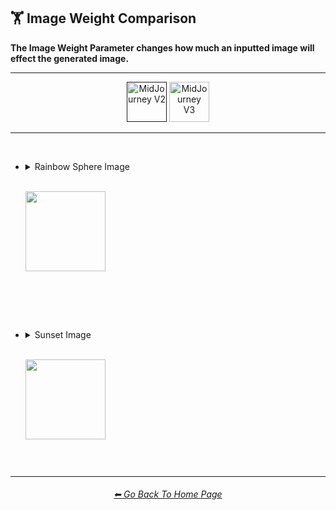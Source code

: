 <h2>🏋️‍ Image Weight Comparison</h2>
<b>The Image Weight Parameter changes how much an inputted image will effect the generated image.</b>
<br>

<hr><!--------------->

<div align="center">

[<img src="https://github.com/willwulfken/MidJourney-Styles-and-Keywords-Reference/blob/main/Images/Repo_Parts/Buttons/version_button/button_version_MJV2_active.png?raw=true" alt="MidJourney V2" height="64" />]()
[<img src="https://github.com/willwulfken/MidJourney-Styles-and-Keywords-Reference/blob/main/Images/Repo_Parts/Buttons/version_button/button_version_MJV3_inactive.png?raw=true" alt="MidJourney V3" height="64" />](https://github.com/willwulfken/MidJourney-Styles-and-Keywords-Reference/blob/main/Pages/MJ_V3/Comparison_Pages/Parameters/Image_Weight_Comparison.md)

</div>

<hr>
<br>

- <details><summary>Rainbow Sphere Image<p><br><img src="https://github.com/willwulfken/MidJourney-Styles-and-Keywords-Reference/blob/main/Images/MJ_V2/Comparison_Page_Images/Image_Weight_Comparison/Input_Images/inputimg_sphere_rainbow_512x.png?raw=true" width="128" /></p></summary><p><div align="center">

	<table>
		<tr align=center valign=middle>
			<th>Style</th>
			<th>--iw -1</th>
			<th>--iw -0.5</th>
			<th> </th>
			<th>--iw 0.25</th>
			<th>--iw 0.5</th>
			<th>--iw 0.75</th>
			<th>--iw 1</th>
			<th>--iw 2</th>
		</tr>
		<tr align=center valign=middle>
			<td>
				Bubble Design
			</td>
			<td>
				<img src="https://github.com/willwulfken/MidJourney-Styles-and-Keywords-Reference/blob/main/Images/MJ_V2/Comparison_Page_Images/Image_Weight_Comparison/sphererainbow_BubbleDesign_--iw-1.png?raw=true" width="256" />
			</td>
			<td>
				<img src="https://github.com/willwulfken/MidJourney-Styles-and-Keywords-Reference/blob/main/Images/MJ_V2/Comparison_Page_Images/Image_Weight_Comparison/sphererainbow_BubbleDesign_--iw-0.5.png?raw=true" width="256" />
			</td>
			<td>
				 <br>
			</td>
			<td>
				<img src="https://github.com/willwulfken/MidJourney-Styles-and-Keywords-Reference/blob/main/Images/MJ_V2/Comparison_Page_Images/Image_Weight_Comparison/sphererainbow_BubbleDesign_--iw0.25.png?raw=true" width="256" />
			</td>
			<td>
				<img src="https://github.com/willwulfken/MidJourney-Styles-and-Keywords-Reference/blob/main/Images/MJ_V2/Comparison_Page_Images/Image_Weight_Comparison/sphererainbow_BubbleDesign_--iw0.5.png?raw=true" width="256" />
			</td>
			<td>
				<img src="https://github.com/willwulfken/MidJourney-Styles-and-Keywords-Reference/blob/main/Images/MJ_V2/Comparison_Page_Images/Image_Weight_Comparison/sphererainbow_BubbleDesign_--iw0.75.png?raw=true" width="256" />
			</td>
			<td>
				<img src="https://github.com/willwulfken/MidJourney-Styles-and-Keywords-Reference/blob/main/Images/MJ_V2/Comparison_Page_Images/Image_Weight_Comparison/sphererainbow_BubbleDesign_--iw1.png?raw=true" width="256" />
			</td>
			<td>
				<img src="https://github.com/willwulfken/MidJourney-Styles-and-Keywords-Reference/blob/main/Images/MJ_V2/Comparison_Page_Images/Image_Weight_Comparison/sphererainbow_BubbleDesign_--iw2.png?raw=true" width="256" />
			</td>
		</tr>
		<tr align=center valign=middle>
			<td>
				Mandelbulb
			</td>
			<td>
				<img src="https://github.com/willwulfken/MidJourney-Styles-and-Keywords-Reference/blob/main/Images/MJ_V2/Comparison_Page_Images/Image_Weight_Comparison/sphererainbow_Mandelbulb_--iw-1.png?raw=true" width="256" />
			</td>
			<td>
				<img src="https://github.com/willwulfken/MidJourney-Styles-and-Keywords-Reference/blob/main/Images/MJ_V2/Comparison_Page_Images/Image_Weight_Comparison/sphererainbow_Mandelbulb_--iw-0.5.png?raw=true" width="256" />
			</td>
			<td>
				<br>
			</td>
			<td>
				<img src="https://github.com/willwulfken/MidJourney-Styles-and-Keywords-Reference/blob/main/Images/MJ_V2/Comparison_Page_Images/Image_Weight_Comparison/sphererainbow_Mandelbulb_--iw0.25.png?raw=true" width="256" />
			</td>
			<td>
				<img src="https://github.com/willwulfken/MidJourney-Styles-and-Keywords-Reference/blob/main/Images/MJ_V2/Comparison_Page_Images/Image_Weight_Comparison/sphererainbow_Mandelbulb_--iw0.5.png?raw=true" width="256" />
			</td>
			<td>
				<img src="https://github.com/willwulfken/MidJourney-Styles-and-Keywords-Reference/blob/main/Images/MJ_V2/Comparison_Page_Images/Image_Weight_Comparison/sphererainbow_Mandelbulb_--iw0.75.png?raw=true" width="256" />
			</td>
			<td>
				<img src="https://github.com/willwulfken/MidJourney-Styles-and-Keywords-Reference/blob/main/Images/MJ_V2/Comparison_Page_Images/Image_Weight_Comparison/sphererainbow_Mandelbulb_--iw1.png?raw=true" width="256" />
			</td>
			<td>
				<img src="https://github.com/willwulfken/MidJourney-Styles-and-Keywords-Reference/blob/main/Images/MJ_V2/Comparison_Page_Images/Image_Weight_Comparison/sphererainbow_Mandelbulb_--iw2.png?raw=true" width="256" />
			</td>
		</tr>
		<tr align=center valign=middle>
			<td>
				Databending
			</td>
			<td>
				<img src="https://github.com/willwulfken/MidJourney-Styles-and-Keywords-Reference/blob/main/Images/MJ_V2/Comparison_Page_Images/Image_Weight_Comparison/sphererainbow_Databending_--iw-1.png?raw=true" width="256" />
			</td>
			<td>
				<img src="https://github.com/willwulfken/MidJourney-Styles-and-Keywords-Reference/blob/main/Images/MJ_V2/Comparison_Page_Images/Image_Weight_Comparison/sphererainbow_Databending_--iw-0.5.png?raw=true" width="256" />
			</td>
			<td>
				<br>
			</td>
			<td>
				<img src="https://github.com/willwulfken/MidJourney-Styles-and-Keywords-Reference/blob/main/Images/MJ_V2/Comparison_Page_Images/Image_Weight_Comparison/sphererainbow_Databending_--iw0.25.png?raw=true" width="256" />
			</td>
			<td>
				<img src="https://github.com/willwulfken/MidJourney-Styles-and-Keywords-Reference/blob/main/Images/MJ_V2/Comparison_Page_Images/Image_Weight_Comparison/sphererainbow_Databending_--iw0.5.png?raw=true" width="256" />
			</td>
			<td>
				<img src="https://github.com/willwulfken/MidJourney-Styles-and-Keywords-Reference/blob/main/Images/MJ_V2/Comparison_Page_Images/Image_Weight_Comparison/sphererainbow_Databending_--iw0.75.png?raw=true" width="256" />
			</td>
			<td>
				<img src="https://github.com/willwulfken/MidJourney-Styles-and-Keywords-Reference/blob/main/Images/MJ_V2/Comparison_Page_Images/Image_Weight_Comparison/sphererainbow_Databending_--iw1.png?raw=true" width="256" />
			</td>
			<td>
				<img src="https://github.com/willwulfken/MidJourney-Styles-and-Keywords-Reference/blob/main/Images/MJ_V2/Comparison_Page_Images/Image_Weight_Comparison/sphererainbow_Databending_--iw2.png?raw=true" width="256" />
			</td>
		</tr>
		<tr align=center valign=middle>
			<td>
				Spray Paint
			</td>
			<td>
				<img src="https://github.com/willwulfken/MidJourney-Styles-and-Keywords-Reference/blob/main/Images/MJ_V2/Comparison_Page_Images/Image_Weight_Comparison/sphererainbow_SprayPaint_--iw-1.png?raw=true" width="256" />
			</td>
			<td>
				<img src="https://github.com/willwulfken/MidJourney-Styles-and-Keywords-Reference/blob/main/Images/MJ_V2/Comparison_Page_Images/Image_Weight_Comparison/sphererainbow_SprayPaint_--iw-0.5.png?raw=true" width="256" />
			</td>
			<td>
				<br>
			</td>
			<td>
				<img src="https://github.com/willwulfken/MidJourney-Styles-and-Keywords-Reference/blob/main/Images/MJ_V2/Comparison_Page_Images/Image_Weight_Comparison/sphererainbow_SprayPaint_--iw0.25.png?raw=true" width="256" />
			</td>
			<td>
				<img src="https://github.com/willwulfken/MidJourney-Styles-and-Keywords-Reference/blob/main/Images/MJ_V2/Comparison_Page_Images/Image_Weight_Comparison/sphererainbow_SprayPaint_--iw0.5.png?raw=true" width="256" />
			</td>
			<td>
				<img src="https://github.com/willwulfken/MidJourney-Styles-and-Keywords-Reference/blob/main/Images/MJ_V2/Comparison_Page_Images/Image_Weight_Comparison/sphererainbow_SprayPaint_--iw0.75.png?raw=true" width="256" />
			</td>
			<td>
				<img src="https://github.com/willwulfken/MidJourney-Styles-and-Keywords-Reference/blob/main/Images/MJ_V2/Comparison_Page_Images/Image_Weight_Comparison/sphererainbow_SprayPaint_--iw1.png?raw=true" width="256" />
			</td>
			<td>
				<img src="https://github.com/willwulfken/MidJourney-Styles-and-Keywords-Reference/blob/main/Images/MJ_V2/Comparison_Page_Images/Image_Weight_Comparison/sphererainbow_SprayPaint_--iw2.png?raw=true" width="256" />
			</td>
		</tr>
	</table>

  </div></p></details>


<br><br><br>


- <details><summary>Sunset Image<p><br><img src="https://github.com/willwulfken/MidJourney-Styles-and-Keywords-Reference/blob/main/Images/MJ_V2/Comparison_Page_Images/Image_Weight_Comparison/Input_Images/inputimg_sunset_512x.png?raw=true" width="128" /></p></summary><p><div align="center">

	<table>
		<tr align=center valign=middle>
			<th>Style</th>
			<th>--iw -1</th>
			<th>--iw -0.5</th>
			<th> </th>
			<th>--iw 0.25</th>
			<th>--iw 0.5</th>
			<th>--iw 0.75</th>
			<th>--iw 1</th>
			<th>--iw 2</th>
		</tr>
		<tr align=center valign=middle>
			<td>
				Bubble Design
			</td>
			<td>
				<img src="https://github.com/willwulfken/MidJourney-Styles-and-Keywords-Reference/blob/main/Images/MJ_V2/Comparison_Page_Images/Image_Weight_Comparison/sunset_BubbleDesign_--iw-1.png?raw=true" width="256" />
			</td>
			<td>
				<img src="https://github.com/willwulfken/MidJourney-Styles-and-Keywords-Reference/blob/main/Images/MJ_V2/Comparison_Page_Images/Image_Weight_Comparison/sunset_BubbleDesign_--iw-0.5.png?raw=true" width="256" />
			</td>
			<td>
				<br>
			</td>
			<td>
				<img src="https://github.com/willwulfken/MidJourney-Styles-and-Keywords-Reference/blob/main/Images/MJ_V2/Comparison_Page_Images/Image_Weight_Comparison/sunset_BubbleDesign_--iw0.25.png?raw=true" width="256" />
			</td>
			<td>
				<img src="https://github.com/willwulfken/MidJourney-Styles-and-Keywords-Reference/blob/main/Images/MJ_V2/Comparison_Page_Images/Image_Weight_Comparison/sunset_BubbleDesign_--iw0.5.png?raw=true" width="256" />
			</td>
			<td>
				<img src="https://github.com/willwulfken/MidJourney-Styles-and-Keywords-Reference/blob/main/Images/MJ_V2/Comparison_Page_Images/Image_Weight_Comparison/sunset_BubbleDesign_--iw0.75.png?raw=true" width="256" />
			</td>
			<td>
				<img src="https://github.com/willwulfken/MidJourney-Styles-and-Keywords-Reference/blob/main/Images/MJ_V2/Comparison_Page_Images/Image_Weight_Comparison/sunset_BubbleDesign_--iw1.png?raw=true" width="256" />
			</td>
			<td>
				<img src="https://github.com/willwulfken/MidJourney-Styles-and-Keywords-Reference/blob/main/Images/MJ_V2/Comparison_Page_Images/Image_Weight_Comparison/sunset_BubbleDesign_--iw2.png?raw=true" width="256" />
			</td>
		</tr>
		<tr align=center valign=middle>
			<td>
				Mandelbulb
			</td>
			<td>
				<img src="https://github.com/willwulfken/MidJourney-Styles-and-Keywords-Reference/blob/main/Images/MJ_V2/Comparison_Page_Images/Image_Weight_Comparison/sunset_Mandelbulb_--iw-1.png?raw=true" width="256" />
			</td>
			<td>
				<img src="https://github.com/willwulfken/MidJourney-Styles-and-Keywords-Reference/blob/main/Images/MJ_V2/Comparison_Page_Images/Image_Weight_Comparison/sunset_Mandelbulb_--iw-0.5.png?raw=true" width="256" />
			</td>
			<td>
				<br>
			</td>
			<td>
				<img src="https://github.com/willwulfken/MidJourney-Styles-and-Keywords-Reference/blob/main/Images/MJ_V2/Comparison_Page_Images/Image_Weight_Comparison/sunset_Mandelbulb_--iw0.25.png?raw=true" width="256" />
			</td>
			<td>
				<img src="https://github.com/willwulfken/MidJourney-Styles-and-Keywords-Reference/blob/main/Images/MJ_V2/Comparison_Page_Images/Image_Weight_Comparison/sunset_Mandelbulb_--iw0.5.png?raw=true" width="256" />
			</td>
			<td>
				<img src="https://github.com/willwulfken/MidJourney-Styles-and-Keywords-Reference/blob/main/Images/MJ_V2/Comparison_Page_Images/Image_Weight_Comparison/sunset_Mandelbulb_--iw0.75.png?raw=true" width="256" />
			</td>
			<td>
				<img src="https://github.com/willwulfken/MidJourney-Styles-and-Keywords-Reference/blob/main/Images/MJ_V2/Comparison_Page_Images/Image_Weight_Comparison/sunset_Mandelbulb_--iw1.png?raw=true" width="256" />
			</td>
			<td>
				<img src="https://github.com/willwulfken/MidJourney-Styles-and-Keywords-Reference/blob/main/Images/MJ_V2/Comparison_Page_Images/Image_Weight_Comparison/sunset_Mandelbulb_--iw2.png?raw=true" width="256" />
			</td>
		</tr>
		<tr align=center valign=middle>
			<td>
				Databending
			</td>
			<td>
				<img src="https://github.com/willwulfken/MidJourney-Styles-and-Keywords-Reference/blob/main/Images/MJ_V2/Comparison_Page_Images/Image_Weight_Comparison/sunset_Databending_--iw-1.png?raw=true" width="256" />
			</td>
			<td>
				<img src="https://github.com/willwulfken/MidJourney-Styles-and-Keywords-Reference/blob/main/Images/MJ_V2/Comparison_Page_Images/Image_Weight_Comparison/sunset_Databending_--iw-0.5.png?raw=true" width="256" />
			</td>
			<td>
				<br>
			</td>
			<td>
				<img src="https://github.com/willwulfken/MidJourney-Styles-and-Keywords-Reference/blob/main/Images/MJ_V2/Comparison_Page_Images/Image_Weight_Comparison/sunset_Databending_--iw0.25.png?raw=true" width="256" />
			</td>
			<td>
				<img src="https://github.com/willwulfken/MidJourney-Styles-and-Keywords-Reference/blob/main/Images/MJ_V2/Comparison_Page_Images/Image_Weight_Comparison/sunset_Databending_--iw0.5.png?raw=true" width="256" />
			</td>
			<td>
				<img src="https://github.com/willwulfken/MidJourney-Styles-and-Keywords-Reference/blob/main/Images/MJ_V2/Comparison_Page_Images/Image_Weight_Comparison/sunset_Databending_--iw0.75.png?raw=true" width="256" />
			</td>
			<td>
				<img src="https://github.com/willwulfken/MidJourney-Styles-and-Keywords-Reference/blob/main/Images/MJ_V2/Comparison_Page_Images/Image_Weight_Comparison/sunset_Databending_--iw1.png?raw=true" width="256" />
			</td>
			<td>
				<img src="https://github.com/willwulfken/MidJourney-Styles-and-Keywords-Reference/blob/main/Images/MJ_V2/Comparison_Page_Images/Image_Weight_Comparison/sunset_Databending_--iw2.png?raw=true" width="256" />
			</td>
		</tr>
		<tr align=center valign=middle>
			<td>
				Spray Paint
			</td>
			<td>
				<img src="https://github.com/willwulfken/MidJourney-Styles-and-Keywords-Reference/blob/main/Images/MJ_V2/Comparison_Page_Images/Image_Weight_Comparison/sunset_SprayPaint_--iw-1.png?raw=true" width="256" />
			</td>
			<td>
				<img src="https://github.com/willwulfken/MidJourney-Styles-and-Keywords-Reference/blob/main/Images/MJ_V2/Comparison_Page_Images/Image_Weight_Comparison/sunset_SprayPaint_--iw-0.5.png?raw=true" width="256" />
			</td>
			<td>
				<br>
			</td>
			<td>
				<img src="https://github.com/willwulfken/MidJourney-Styles-and-Keywords-Reference/blob/main/Images/MJ_V2/Comparison_Page_Images/Image_Weight_Comparison/sunset_SprayPaint_--iw0.25.png?raw=true" width="256" />
			</td>
			<td>
				<img src="https://github.com/willwulfken/MidJourney-Styles-and-Keywords-Reference/blob/main/Images/MJ_V2/Comparison_Page_Images/Image_Weight_Comparison/sunset_SprayPaint_--iw0.5.png?raw=true" width="256" />
			</td>
			<td>
				<img src="https://github.com/willwulfken/MidJourney-Styles-and-Keywords-Reference/blob/main/Images/MJ_V2/Comparison_Page_Images/Image_Weight_Comparison/sunset_SprayPaint_--iw0.75.png?raw=true" width="256" />
			</td>
			<td>
				<img src="https://github.com/willwulfken/MidJourney-Styles-and-Keywords-Reference/blob/main/Images/MJ_V2/Comparison_Page_Images/Image_Weight_Comparison/sunset_SprayPaint_--iw1.png?raw=true" width="256" />
			</td>
			<td>
				<img src="https://github.com/willwulfken/MidJourney-Styles-and-Keywords-Reference/blob/main/Images/MJ_V2/Comparison_Page_Images/Image_Weight_Comparison/sunset_SprayPaint_--iw2.png?raw=true" width="256" />
			</td>
		</tr>
	</table>

  </div></p></details>

<br>

<hr><!--------------->
<div align="center">
<h6><a href="https://github.com/willwulfken/MidJourney-Styles-and-Keywords-Reference/blob/main/README.md">⬅ Go Back To Home Page</a></h6>
</div>

